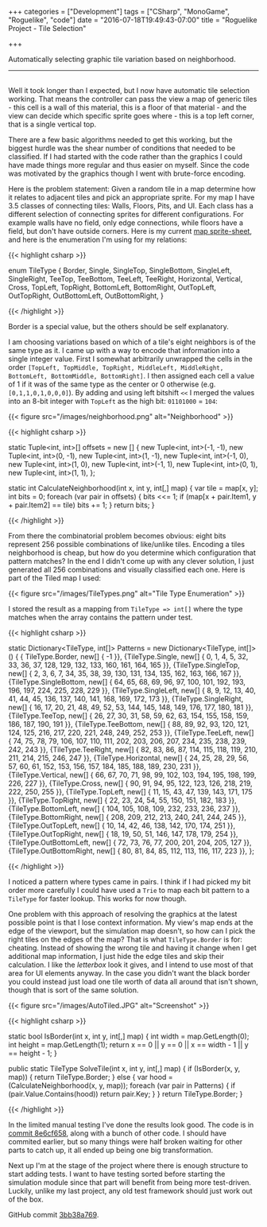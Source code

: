 +++
categories = ["Development"]
tags = ["CSharp", "MonoGame", "Roguelike", "code"]
date = "2016-07-18T19:49:43-07:00"
title = "Roguelike Project - Tile Selection"

+++

Automatically selecting graphic tile variation based on neighborhood.
<!--more-->
<hr/><br/>
Well it took longer than I expected, but I now have automatic tile selection
working. That means the controller can pass the view a map of generic tiles -
this cell is a wall of this material, this is a floor of that material - and the
view can decide which specific sprite goes where - this is a top left corner,
that is a single vertical top.

There are a few basic algorithms needed to get this working, but the biggest
hurdle was the shear number of conditions that needed to be classified. If I had
started with the code rather than the graphics I could have made things more
regular and thus easier on myself. Since the code was motivated by the graphics
though I went with brute-force encoding.

Here is the problem statement: Given a random tile in a map determine how it
relates to adjacent tiles and pick an appropriate sprite. For my map I have 3.5
classes of connecting tiles: Walls, Floors, Pits, and UI. Each class has a
different selection of connecting sprites for different configurations. For
example walls have no field, only edge connections, while floors have a field,
but don't have outside corners. Here is my current
[map sprite-sheet](https://github.com/kitsu/PCGTest/blob/ef2aba9ca04385f4fe68bcdb3ebc6db2ea88f96a/PCGTest/Content/map.png),
and here is the enumeration I'm using for my relations:

{{< highlight csharp >}}

enum TileType
{
    Border,
    Single,
    SingleTop,
    SingleBottom,
    SingleLeft,
    SingleRight,
    TeeTop,
    TeeBottom,
    TeeLeft,
    TeeRight,
    Horizontal,
    Vertical,
    Cross,
    TopLeft,
    TopRight,
    BottomLeft,
    BottomRight,
    OutTopLeft,
    OutTopRight,
    OutBottomLeft,
    OutBottomRight,
}

{{< /highlight >}}

Border is a special value, but the others should be self explanatory.

I am choosing variations based on which of a tile's eight neighbors is of the
same type as it. I came up with a way to encode that information into a single
integer value. First I somewhat arbitrarily unwrapped the cells in the order
`[TopLeft, TopMiddle, TopRight, MiddleLeft, MiddleRight, BottomLeft, BottomMiddle, BottomRight]`.
I then assigned each cell a value of 1 if it was of the same type as the center
or 0 otherwise (e.g. `[0,1,1,0,1,0,0,0]`). By adding and using left bitshift
`<<` I merged the values into an 8-bit integer with `TopLeft` as the high bit:
`01101000` = `104`:

{{< figure src="/images/neighborhood.png" alt="Neighborhood" >}}

{{< highlight csharp >}}

static Tuple<int, int>[] offsets = new []
{
    new Tuple<int, int>(-1, -1),
    new Tuple<int, int>(0, -1),
    new Tuple<int, int>(1, -1),
    new Tuple<int, int>(-1, 0),
    new Tuple<int, int>(1, 0),
    new Tuple<int, int>(-1, 1),
    new Tuple<int, int>(0, 1),
    new Tuple<int, int>(1, 1),
};

static int CalculateNeighborhood(int x, int y, int[,] map)
{
    var tile = map[x, y];
    int bits = 0;
    foreach (var pair in offsets)
    {
        bits <<= 1;
        if (map[x + pair.Item1, y + pair.Item2] == tile)
            bits += 1;
    }
    return bits;
}

{{< /highlight >}}

From there the combinatorial problem becomes obvious: eight bits represent 256
possible combinations of like/unlike tiles. Encoding a tiles neighborhood is
cheap, but how do you determine which configuration that pattern matches? In the
end I didn't come up with any clever solution, I just generated all 256
combinations and visually classified each one. Here is part of the Tiled map I
used:

{{< figure src="/images/TileTypes.png" alt="Tile Type Enumeration" >}}

I stored the result as a mapping from `TileType => int[]` where the type matches
when the array contains the pattern under test.

{{< highlight csharp >}}

static Dictionary<TileType, int[]> Patterns = new Dictionary<TileType, int[]>()
{
    { TileType.Border,
        new[] { -1 }},
    {TileType.Single,
            new[] { 0, 1, 4, 5, 32, 33, 36, 37, 128, 129, 132, 133, 160,
                    161, 164, 165 }},
    {TileType.SingleTop,
            new[] { 2, 3, 6, 7, 34, 35, 38, 39, 130, 131, 134, 135, 162, 163,
                    166, 167 }},
    {TileType.SingleBottom,
            new[] { 64, 65, 68, 69, 96, 97, 100, 101, 192, 193, 196, 197,
                    224, 225, 228, 229 }},
    {TileType.SingleLeft,
            new[] { 8, 9, 12, 13, 40, 41, 44, 45, 136, 137, 140, 141, 168,
                    169, 172, 173 }},
    {TileType.SingleRight,
            new[] { 16, 17, 20, 21, 48, 49, 52, 53, 144, 145, 148, 149, 176,
                    177, 180, 181 }},
    {TileType.TeeTop,
            new[] { 26, 27, 30, 31, 58, 59, 62, 63, 154, 155, 158, 159, 186,
                    187, 190, 191 }},
    {TileType.TeeBottom,
            new[] { 88, 89, 92, 93, 120, 121, 124, 125, 216, 217, 220, 221,
                    248, 249, 252, 253 }},
    {TileType.TeeLeft,
            new[] { 74, 75, 78, 79, 106, 107, 110, 111, 202, 203, 206, 207,
                    234, 235, 238, 239, 242, 243 }},
    {TileType.TeeRight,
            new[] { 82, 83, 86, 87, 114, 115, 118, 119, 210, 211, 214, 215,
                    246, 247 }},
    {TileType.Horizontal,
            new[] { 24, 25, 28, 29, 56, 57, 60, 61, 152, 153, 156, 157,
                    184, 185, 188, 189, 230, 231 }},
    {TileType.Vertical,
            new[] { 66, 67, 70, 71, 98, 99, 102, 103, 194, 195, 198, 199,
                    226, 227 }},
    {TileType.Cross,
            new[] { 90, 91, 94, 95, 122, 123, 126, 218, 219, 222,
                    250, 255 }},
    {TileType.TopLeft,
            new[] { 11, 15, 43, 47, 139, 143, 171, 175 }},
    {TileType.TopRight,
            new[] { 22, 23, 24, 54, 55, 150, 151, 182, 183 }},
    {TileType.BottomLeft,
            new[] { 104, 105, 108, 109, 232, 233, 236, 237 }},
    {TileType.BottomRight,
            new[] { 208, 209, 212, 213, 240, 241, 244, 245 }},
    {TileType.OutTopLeft,
            new[] { 10, 14, 42, 46, 138, 142, 170, 174, 251 }},
    {TileType.OutTopRight,
            new[] { 18, 19, 50, 51, 146, 147, 178, 179, 254 }},
    {TileType.OutBottomLeft,
            new[] { 72, 73, 76, 77, 200, 201, 204, 205, 127 }},
    {TileType.OutBottomRight,
            new[] { 80, 81, 84, 85, 112, 113, 116, 117, 223 }},
};

{{< /highlight >}}

I noticed a pattern where types came in pairs. I think if I had picked my bit
order more carefully I could have used a `Trie` to map each bit pattern to a
`TileType` for faster lookup. This works for now though.

One problem with this approach of resolving the graphics at the latest possible
point is that I lose context information. My view's map ends at the edge of the
viewport, but the simulation map doesn't, so how can I pick the right tiles on
the edges of the map? That is what `TileType.Border` is for: cheating. Instead
of showing the wrong tile and having it change when I get additional map
information, I just hide the edge tiles and skip their calculation. I like the
*letterbox* look it gives, and I intend to use most of that area for UI elements
anyway. In the case you didn't want the black border you could instead just load
one tile worth of data all around that isn't shown, though that is sort of the
same solution.

{{< figure src="/images/AutoTiled.JPG" alt="Screenshot" >}}

{{< highlight csharp >}}

static bool IsBorder(int x, int y, int[,] map)
{
    int width = map.GetLength(0);
    int height = map.GetLength(1);
    return x == 0 || y == 0 || x == width - 1 || y == height - 1;
}

public static TileType SolveTile(int x, int y, int[,] map)
{
    if (IsBorder(x, y, map))
    {
        return TileType.Border;
    }
    else
    {
        var hood = (CalculateNeighborhood(x, y, map));
        foreach (var pair in Patterns)
        {
            if (pair.Value.Contains(hood))
                return pair.Key;
        }
    }
    return TileType.Border;
}

{{< /highlight >}}

In the limited manual testing I've done the results look good. The code is in
[commit 8e6cf658](https://github.com/kitsu/PCGTest/tree/8e6cf6583bd0315ce4b9d2702da771fe608b16f9),
along with a bunch of other code. I should have commited earlier, but so many
things were half broken waiting for other parts to catch up, it all ended up
being one big transformation.

Next up I'm at the stage of the project where there is enough structure to start
adding tests. I want to have testing sorted before starting the simulation
module since that part will benefit from being more test-driven. Luckily, unlike
my last project, any old test framework should just work out of the box.

GitHub commit [3bb38a769](https://github.com/kitsu/PCGTest/tree/3bb38a769db79eaa6a84438d408bb1b9c3817e38).